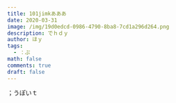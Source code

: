 ```yaml
---
title: 101jimkあああ
date: 2020-03-31
image: /img/19d0edcd-0986-4790-8ba8-7cd1a296d264.png
description: でｈｄｙ
author: ほｙ
tags:
  - ：ぷ
math: false
comments: true
draft: false
---
```

；うぽいｔ